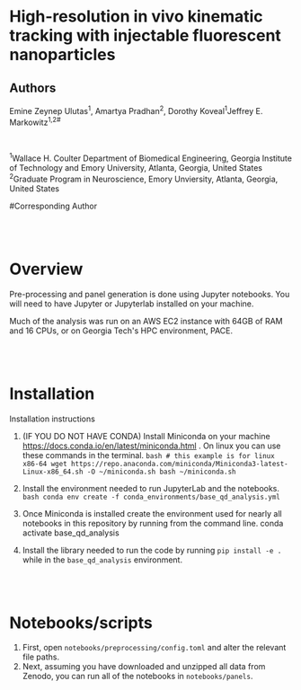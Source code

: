 # High-resolution in vivo kinematic tracking with injectable fluorescent nanoparticles

## Authors
Emine Zeynep Ulutas<sup>1</sup>, Amartya Pradhan<sup>2</sup>, Dorothy Koveal<sup>1</sup>Jeffrey E. Markowitz<sup>1,2#</sup>

<br>

<sup>1</sup>Wallace H. Coulter Department of Biomedical Engineering, Georgia Institute of Technology and Emory University, Atlanta, Georgia, United States<br>
<sup>2</sup>Graduate Program in Neuroscience, Emory Unviersity, Atlanta, Georgia, United States<br>

#Corresponding Author 

<br><br>

# Overview

Pre-processing and panel generation is done using Jupyter notebooks. You will need to have Jupyter or Jupyterlab installed on your machine. 

Much of the analysis was run on an AWS EC2 instance with 64GB of RAM and 16 CPUs, or on Georgia Tech's HPC environment, PACE. 

<br><br>

# Installation

Installation instructions

1. (IF YOU DO NOT HAVE CONDA) Install Miniconda on your machine https://docs.conda.io/en/latest/miniconda.html . On linux you can use these commands in the terminal.
		```bash
		# this example is for linux x86-64
		wget https://repo.anaconda.com/miniconda/Miniconda3-latest-Linux-x86_64.sh -O ~/miniconda.sh
		bash ~/miniconda.sh
		```
2. Install the environment needed to run JupyterLab and the notebooks.
		```bash
		conda env create -f conda_environments/base_qd_analysis.yml
		```
3. Once Miniconda is installed create the environment used for nearly all notebooks in this repository by running from the command line.
		conda activate base_qd_analysis

4. Install the library needed to run the code by running `pip install -e .` while in the `base_qd_analysis` environment.



<br><br>

# Notebooks/scripts

1. First, open `notebooks/preprocessing/config.toml` and alter the relevant file paths.
2. Next, assuming you have downloaded and unzipped all data from Zenodo, you can run all of the notebooks in `notebooks/panels`.

<br><br><br>
